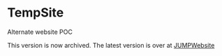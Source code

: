 # TempSite
Alternate website POC

This version is now archived. The latest version is over at [JUMPWebsite](https://github.com/Team8262/JUMPWebsite)
